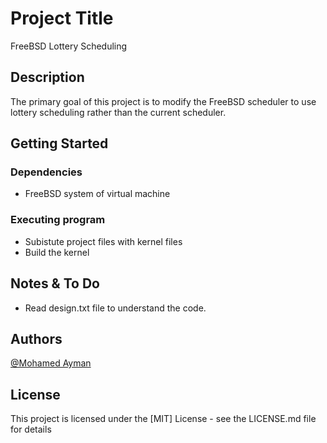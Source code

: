 # Project Title
FreeBSD Lottery Scheduling

## Description
The primary goal of this project is to modify the FreeBSD scheduler to use lottery scheduling rather than the current scheduler.

## Getting Started

### Dependencies
* FreeBSD system of virtual machine

### Executing program

  * Subistute project files with kernel files
  * Build the kernel

## Notes & To Do
* Read design.txt file to understand the code.


## Authors

[@Mohamed Ayman](https://www.linkedin.com/in/mohayman3600/)


## License

This project is licensed under the [MIT] License - see the LICENSE.md file for details
